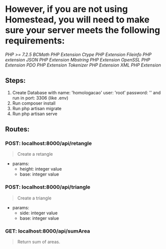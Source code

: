 # However, if you are not using Homestead, you will need to make sure your server meets the following requirements:

*PHP >= 7.2.5*
*BCMath PHP Extension*
*Ctype PHP Extension*
*Fileinfo PHP extension*
*JSON PHP Extension*
*Mbstring PHP Extension*
*OpenSSL PHP Extension*
*PDO PHP Extension*
*Tokenizer PHP Extension*
*XML PHP Extension*

## Steps:
1. Create Database with name: 'homologacao' user: 'root' password: '' and run in port: 3306 (like .env)
2. Run composer install
3. Run php artisan migrate
4. Run php artisan serve

## Routes:
### POST: localhost:8000/api/retangle

> Create a retangle

* params:
    * height: integer value
    * base: integer value


### POST: localhost:8000/api/triangle

> Create a triangle

* params:
    * side: integer value
    * base: integer value

### GET: localhost:8000/api/sumArea

> Return sum of areas.
